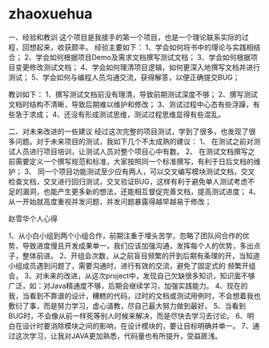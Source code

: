 # zhaoxuehua

一、经验和教训
这个项目是我接手的第一个项目，也是一个理论联系实际的过程，回想起来，收获颇丰。
经验主要如下：
1、学会如何将书中的理论与实践相结合；
2、学会如何根据项目Demo及需求文档撰写测试文档；
3、学会如何根据项目变更修改测试文档；
4、学会如何理清项目逻辑，如何更深入地撰写文档并进行测试；
5、学会如何与编程人员沟通交流，获得解答，以便正确提交BUG；

教训如下：
1、撰写测试文档前没有理清，导致前期测试深度不够；
2、撰写测试文档时结构不清晰，导致后期难以维护和修改；
3、测试过程中心态有些浮躁，有些急于求成；
4、还没有形成测试思维，测试过程思维显得有些混乱。

二、对未来改进的一些建议
经过这次完整的项目测试，学到了很多，也发现了很多问题。对于未来项目的测试，我如下几个不太成熟的建议：
1、   在测试之前对测试人员进行项目培训，让测试人员对整个项目心中有数。
2、    在测试文档撰写之前需要定义一个撰写规范和标准，大家按照同一个标准撰写，有利于日后文档的维护；
3、     同一个项目功能测试至少应有两人，可以交叉编写模块测试文档，交叉检查文档，交叉进行回归测试，交叉验证BUG，这样有利于避免单人测试考虑不足的漏洞，也能产生更多新的想法，还能相互督促完善文档，提高测试进度；
4、      从一开始就高度重视并发问题，并发问题暴露得越早越易于修改；   


赵雪华个人心得

1、从小白小组到两个小组合作，前期注重于埋头苦学，忽略了团队间合作的优势，导致进度慢且开发成果单一，我们应该加强沟通，发挥每个人的优势，多出点子，整体前进。 
2、开组会次数，从之前盲目频繁的开到后期有条理的开，当知道小组成员遇到问题了，需要沟通时，进行有效的交流，避免了固定式的 频繁开组会， 
3、对未来的改进，从这次project中，发现自己欠缺很多知识，知识面不够广泛，如：对Java精通度不够，后期会继续学习，加强实践能力。
4、现在的我，当看到不靠谱的设计，糟糕的代码，过时的文档或测试用例时，不会想着我也敷衍了事，而是努力学习，虚心请教，尽自己最大努力做到最好。
5、当看到BUG时，不会像从前一样死等别人时候来解决，而是尽快去学习去讨论。
6、明白在设计时要消除模块之间的影响，在设计模块的，要让目标明确并单一。
7、通过这次学习，让我对JAVA更加熟悉，代码量也有所提升，受益匪浅。
